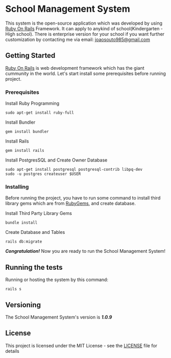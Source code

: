 # School Management System

This system is the open-source application which was developed by using [Ruby On Rails](http://rubyonrails.org) Framework. It can apply to anykind of school(Kindergarten - High school). There is enterprise version for your school if you want further customization by contacting me via email: joaosouto985@gmail.com

## Getting Started

[Ruby On Rails](http://rubyonrails.org) is web development framework which has the giant cummunity in the world. Let's start install some prerequisites before running project.

### Prerequisites

Install Ruby Programming

```
sudo apt-get install ruby-full
```

Install Bundler

```
gem install bundler
```

Install Rails

```
gem install rails
```

Install PostgresSQL and Create Owner Database

```
sudo apt-get install postgresql postgresql-contrib libpq-dev
sudo -u postgres createuser $USER
```

### Installing

Before running the project, you have to run some command to install third library gems which are from [RubyGems](https://rubygems.org), and create database.

Install Third Party Library Gems
```
bundle install
```

Create Database and Tables
```
rails db:migrate
```

***Congratulation!*** Now you are ready to run the School Management System!

## Running the tests

Running or hosting the system by this command:
```
rails s
```

## Versioning

The School Management System's version is ***1.0.9***

## License

This project is licensed under the MIT License - see the [LICENSE](LICENSE) file for details
